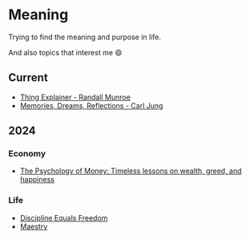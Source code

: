 # Meaning
Trying to find the meaning and purpose in life.

And also topics that interest me :smile:

## Current
 - [Thing Explainer - Randall Munroe](https://www.amazon.com/Thing-Explainer-Complicated-Stuff-Simple/dp/0544668251/ref=sr_1_2?crid=3O3X6PHVEM7MF&dib=eyJ2IjoiMSJ9.U6YjhAiQM2oKIbSCMMKTNYk_tkIFYdFsKTncIVj8AZMkHQUzz13PjZvXtjx8EhDp7VWLobgVhw21-h36VjqSIGpC7C4CQZatuyMif7umV-mrzP6ywMflJYB88Hl4G5dhPRMBDy93aO3wl1IcGdff5KilsoAvX4JC4l5QmGQJwGe6S7OJXkCIIuvRLwpQB2MIcf63-I5AP3NaEnU31GD1WsMpiWfm7xPEbue_0J47FRM.kCeWw7TM6UxXPcziWypilJlQ18r2aDfvLZtcralWb1o&dib_tag=se&keywords=randall+munroe&qid=1722480107&s=books&sprefix=randall+munro%2Cstripbooks-intl-ship%2C217&sr=1-2)
 - [Memories, Dreams, Reflections - Carl Jung](https://www.amazon.com/Memories-Dreams-Reflections-Carl-Gustav-ebook/dp/B004FYZK52/ref=tmm_kin_swatch_0?_encoding=UTF8&dib_tag=se&dib=eyJ2IjoiMSJ9.GbEJq1IpzZ3dPIfONEJaTWiPz5FFyxMuW9PIYmSeJU5DyT1Vo7L6GreiQ6LqoAtMuwJ5FTvQDNwi5Oec6-Fk9okTGODd2MDNPiccB5wtCi5Pij9vYIlHcLc2uKdccfzuZOmwakwH0gE3x7kBFWO8bxDTqHyruiBYZT5hnyapDA9JibNAPmvcypfV-_khvu12zhpIEDq_TaRrSNJQox51Vwx5sApx3wwqJEYIhaV9oj0.tR4G6nM9pYPZOUW5l_PIIPZzWUfVgDAuK_USSNEnkXc&qid=1722480153&sr=1-1)


## 2024
### Economy
 - [The Psychology of Money: Timeless lessons on wealth, greed, and happiness](https://www.amazon.com/Psychology-Money-Timeless-lessons-happiness/dp/0857197681)


### Life 
 - [Discipline Equals Freedom](https://www.amazon.com/-/de/dp/1250274435/ref=sr_1_1?__mk_de_DE=%C3%85M%C3%85%C5%BD%C3%95%C3%91&crid=1DEH347Q68Y3J&dib=eyJ2IjoiMSJ9.LI098dU5uFZGdoCQLzI-lSdmYPDzqDU1hzAvdMozEOmWhXHJVRbRaGNWBuIEO8_nsIMcuv28HE1CCcyN_IBo0JH5Ke4l1G4JmDshKYvLwkHwo9OIqU1oLRt8-ZwFsxCiM8cBE37FTkEqs7hB91F6_Vj3Mk_4Fwb6GNemREHt0IgCkZmP8F8pJTI4Cfyq7yuCSfA1NU-5bBhhCdvbk7F9ZhHeB-D0V6n3HPYhDvdgrmA.7mY_WVVGMurAhFlrx41hx8gTn__ckIxnQI-Oh4jTyy8&dib_tag=se&keywords=discipline+is+freedom&qid=1722479937&s=books&sprefix=discipline+is+freedom%2Cstripbooks-intl-ship%2C254&sr=1-1)
 - [Maestry](https://www.amazon.com/-/de/dp/1846681561/ref=sr_1_2?__mk_de_DE=%C3%85M%C3%85%C5%BD%C3%95%C3%91&crid=11X8UMKHGD3OY&dib=eyJ2IjoiMSJ9.8UTIIBrvKG0lZyEDnPyxtGhY48DR5rQFIc28XrLFQaEYKg4VInrsYDEGBOHLsCAxPuNRqa1Y3_o2ipyjWiJRuCsgMXyDeprJq50Me_dhS_z-TNwGpmk6itkHTrnI-VWRr58MURF7x756veWNo27WEUc2n-mi0PihqV2tb3QTNMgKKIJ6hU9PToUnNHYHrnJKilIOjkZsKf_MnuEllqLXflapkOVYZWqxy9So4OMSrAs.7lkEPRe8OtiaMmDRsVrPpSMNVQmypHZMkufb7I9qFRo&dib_tag=se&keywords=Mastery&qid=1722479983&s=books&sprefix=master%2Cstripbooks-intl-ship%2C228&sr=1-2&language=en_US)
